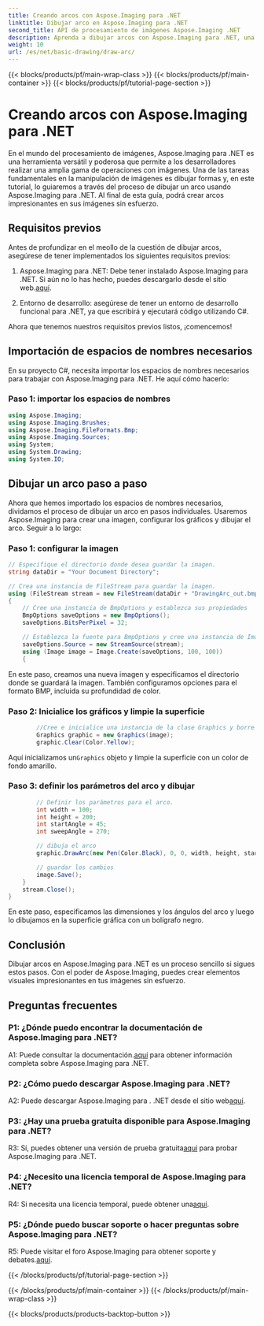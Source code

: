 ```yaml
---
title: Creando arcos con Aspose.Imaging para .NET
linktitle: Dibujar arco en Aspose.Imaging para .NET
second_title: API de procesamiento de imágenes Aspose.Imaging .NET
description: Aprenda a dibujar arcos con Aspose.Imaging para .NET, una poderosa herramienta de manipulación de imágenes. Guía paso a paso para crear imágenes impresionantes.
weight: 10
url: /es/net/basic-drawing/draw-arc/
---
```


{{< blocks/products/pf/main-wrap-class >}}
{{< blocks/products/pf/main-container >}}
{{< blocks/products/pf/tutorial-page-section >}}

# Creando arcos con Aspose.Imaging para .NET

En el mundo del procesamiento de imágenes, Aspose.Imaging para .NET es una herramienta versátil y poderosa que permite a los desarrolladores realizar una amplia gama de operaciones con imágenes. Una de las tareas fundamentales en la manipulación de imágenes es dibujar formas y, en este tutorial, lo guiaremos a través del proceso de dibujar un arco usando Aspose.Imaging para .NET. Al final de esta guía, podrá crear arcos impresionantes en sus imágenes sin esfuerzo.

## Requisitos previos

Antes de profundizar en el meollo de la cuestión de dibujar arcos, asegúrese de tener implementados los siguientes requisitos previos:

1.  Aspose.Imaging para .NET: Debe tener instalado Aspose.Imaging para .NET. Si aún no lo has hecho, puedes descargarlo desde el sitio web.[aquí](https://releases.aspose.com/imaging/net/).

2. Entorno de desarrollo: asegúrese de tener un entorno de desarrollo funcional para .NET, ya que escribirá y ejecutará código utilizando C#.

Ahora que tenemos nuestros requisitos previos listos, ¡comencemos!

## Importación de espacios de nombres necesarios

En su proyecto C#, necesita importar los espacios de nombres necesarios para trabajar con Aspose.Imaging para .NET. He aquí cómo hacerlo:

### Paso 1: importar los espacios de nombres

```csharp
using Aspose.Imaging;
using Aspose.Imaging.Brushes;
using Aspose.Imaging.FileFormats.Bmp;
using Aspose.Imaging.Sources;
using System;
using System.Drawing;
using System.IO;
```

## Dibujar un arco paso a paso

Ahora que hemos importado los espacios de nombres necesarios, dividamos el proceso de dibujar un arco en pasos individuales. Usaremos Aspose.Imaging para crear una imagen, configurar los gráficos y dibujar el arco. Seguir a lo largo:

### Paso 1: configurar la imagen

```csharp
// Especifique el directorio donde desea guardar la imagen.
string dataDir = "Your Document Directory";

// Crea una instancia de FileStream para guardar la imagen.
using (FileStream stream = new FileStream(dataDir + "DrawingArc_out.bmp", FileMode.Create))
{
    // Cree una instancia de BmpOptions y establezca sus propiedades
    BmpOptions saveOptions = new BmpOptions();
    saveOptions.BitsPerPixel = 32;

    // Establezca la fuente para BmpOptions y cree una instancia de Imagen
    saveOptions.Source = new StreamSource(stream);
    using (Image image = Image.Create(saveOptions, 100, 100))
    {
```

En este paso, creamos una nueva imagen y especificamos el directorio donde se guardará la imagen. También configuramos opciones para el formato BMP, incluida su profundidad de color.

### Paso 2: Inicialice los gráficos y limpie la superficie

```csharp
        //Cree e inicialice una instancia de la clase Graphics y borre la superficie gráfica
        Graphics graphic = new Graphics(image);
        graphic.Clear(Color.Yellow);
```

 Aquí inicializamos un`Graphics` objeto y limpie la superficie con un color de fondo amarillo.

### Paso 3: definir los parámetros del arco y dibujar

```csharp
        // Definir los parámetros para el arco.
        int width = 100;
        int height = 200;
        int startAngle = 45;
        int sweepAngle = 270;

        // dibuja el arco
        graphic.DrawArc(new Pen(Color.Black), 0, 0, width, height, startAngle, sweepAngle);

        // guardar los cambios
        image.Save();
    }
    stream.Close();
}
```

En este paso, especificamos las dimensiones y los ángulos del arco y luego lo dibujamos en la superficie gráfica con un bolígrafo negro.

## Conclusión

Dibujar arcos en Aspose.Imaging para .NET es un proceso sencillo si sigues estos pasos. Con el poder de Aspose.Imaging, puedes crear elementos visuales impresionantes en tus imágenes sin esfuerzo.

## Preguntas frecuentes

### P1: ¿Dónde puedo encontrar la documentación de Aspose.Imaging para .NET?

 A1: Puede consultar la documentación.[aquí](https://reference.aspose.com/imaging/net/) para obtener información completa sobre Aspose.Imaging para .NET.

### P2: ¿Cómo puedo descargar Aspose.Imaging para .NET?

 A2: Puede descargar Aspose.Imaging para . .NET desde el sitio web[aquí](https://releases.aspose.com/imaging/net/).

### P3: ¿Hay una prueba gratuita disponible para Aspose.Imaging para .NET?

 R3: Sí, puedes obtener una versión de prueba gratuita[aquí](https://releases.aspose.com/) para probar Aspose.Imaging para .NET.

### P4: ¿Necesito una licencia temporal de Aspose.Imaging para .NET?

 R4: Si necesita una licencia temporal, puede obtener una[aquí](https://purchase.aspose.com/temporary-license/).

### P5: ¿Dónde puedo buscar soporte o hacer preguntas sobre Aspose.Imaging para .NET?

 R5: Puede visitar el foro Aspose.Imaging para obtener soporte y debates.[aquí](https://forum.aspose.com/).

{{< /blocks/products/pf/tutorial-page-section >}}

{{< /blocks/products/pf/main-container >}}
{{< /blocks/products/pf/main-wrap-class >}}

{{< blocks/products/products-backtop-button >}}
